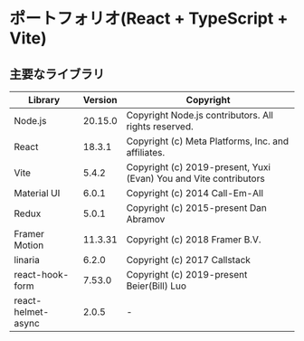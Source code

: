 # ポートフォリオ(React + TypeScript + Vite)

## 主要なライブラリ

| Library            | Version | Copyright                                                         |
| ------------------ | ------- | ----------------------------------------------------------------- |
| Node.js            | 20.15.0 | Copyright Node.js contributors. All rights reserved.              |
| React              | 18.3.1  | Copyright (c) Meta Platforms, Inc. and affiliates.                |
| Vite               | 5.4.2   | Copyright (c) 2019-present, Yuxi (Evan) You and Vite contributors |
| Material UI        | 6.0.1   | Copyright (c) 2014 Call-Em-All                                    |
| Redux              | 5.0.1   | Copyright (c) 2015-present Dan Abramov                            |
| Framer Motion      | 11.3.31 | Copyright (c) 2018 Framer B.V.                                    |
| linaria            | 6.2.0   | Copyright (c) 2017 Callstack                                      |
| react-hook-form    | 7.53.0  | Copyright (c) 2019-present Beier(Bill) Luo                        |
| react-helmet-async | 2.0.5   | -                                                                 |
